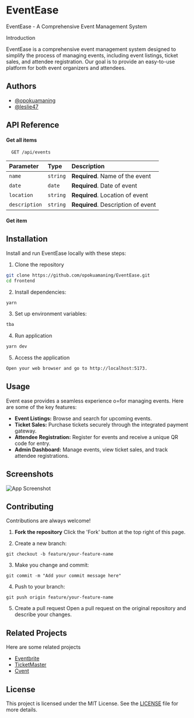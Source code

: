 # EventEase
EventEase - A Comprehensive Event Management System

Introduction

EventEase is a comprehensive event management system designed to simplify the process of managing events, including event listings, ticket sales, and attendee registration. Our goal is to provide an easy-to-use platform for both event organizers and attendees.
## Authors

- [@opokuamaning](https://www.github.com/opokuamaning)
- [@leslie47](https://www.github.com/leslie47)


## API Reference

#### Get all items

```http
  GET /api/events
```

| Parameter | Type     | Description                |
| :-------- | :------- | :------------------------- |
| `name` | `string` | **Required**.  Name of the event |
| `date` | `date` | **Required**. Date of event|
| `location`| `string` | **Required**. Location of event |
| `description` | `string` | **Required**. Description of event |

#### Get item



## Installation

Install and run EventEase locally with these steps:

1. Clone the repository
```bash
git clone https://github.com/opokuamaning/EventEase.git
cd frontend
```
2. Install dependencies:
```bash
yarn
```
3. Set up environment variables:
```bash
tba
```
4. Run application
```bash
yarn dev
```
5. Access the application
```bash
Open your web browser and go to http://localhost:5173.
```


## Usage


Event ease provides a seamless experience o=for managing events. Here are some of the key features:

+ **Event Listings:** Browse and search for upcoming events.
+ **Ticket Sales:** Purchase tickets securely through the integrated payment gateway.
+ **Attendee Registration:** Register for events and receive a unique QR code for entry.
+ **Admin Dashboard:** Manage events, view ticket sales, and track attendee registrations.




## Screenshots

![App Screenshot](https://drive.google.com/file/d/1vHzeHn3hE6-yqf3wLPWUZIVQ5EoldFwX/view?usp=sharing)


## Contributing

Contributions are always welcome!

1. **Fork the repository**
Click the 'Fork' button at the top right of this page.

2. Create a new branch:
```
git checkout -b feature/your-feature-name
```
3. Make you change and commit:
```
git commit -m "Add your commit message here"
```
4. Push to your branch:
```
git push origin feature/your-feature-name
```
5. Create a pull request
Open a pull request on the original repository and describe your changes.




## Related Projects

Here are some related projects

* [Eventbrite](https://www.eventbrite.com/)
* [TicketMaster](https://www.ticketmaster.com/)
* [Cvent](https://www.cvent.com/)


## License
This project is licensed under the MIT License. See the [LICENSE](https://choosealicense.com/licenses/mit/) file for more details.


